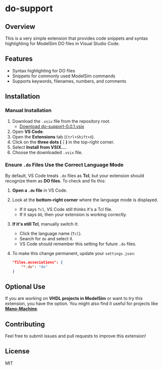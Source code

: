 # do-support

## Overview

This is a very simple extension that provides code snippets and syntax highlighting for ModelSim DO files in Visual Studio Code.

## Features

- Syntax highlighting for DO files
- Snippets for commonly used ModelSim commands
- Supports keywords, filenames, numbers, and comments

## Installation

### Manual Installation

1. Download the `.vsix` file from the repository root.
   - [Download do-support-0.0.1.vsix](https://github.com/Airof/do-support/raw/main/do-support-0.0.1.vsix)
2. Open **VS Code**.
3. Open the **Extensions** tab (`Ctrl+Shift+X`).
4. Click on the **three dots (⋮)** in the top-right corner.
5. Select **Install from VSIX...**.
6. Choose the downloaded `.vsix` file.

### Ensure `.do` Files Use the Correct Language Mode
By default, VS Code treats `.do` files as **Tcl**, but your extension should recognize them as **DO files**. To check and fix this:

1. **Open a `.do` file** in VS Code.
2. Look at the **bottom-right corner** where the language mode is displayed.
   - If it says `Tcl`, VS Code still thinks it's a Tcl file.
   - If it says `DO`, then your extension is working correctly.
3. **If it's still Tcl**, manually switch it:
   - Click the language name (`Tcl`).
   - Search for `do` and select it.
   - VS Code should remember this setting for future `.do` files.
4. To make this change permanent, update your `settings.json`:

   ```json
   "files.associations": {
       "*.do": "do"
   }
   ```

## Optional Use

If you are working on **VHDL projects in ModelSim** or want to try this extension, you have the option. You might also find it useful for projects like **[Mano-Machine](https://github.com/Airof/Mano-Machine)**.

## Contributing

Feel free to submit issues and pull requests to improve this extension!

## License

MIT

